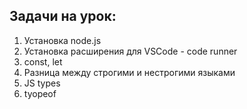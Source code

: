 ## Задачи на урок:

1. Установка node.js
2. Установка расширения для VSCode - code runner
3. сonst, let
4. Разница между строгими и нестрогими языками
5. JS types
6. tyopeof











